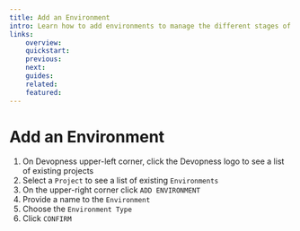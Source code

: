 ```yaml
---
title: Add an Environment
intro: Learn how to add environments to manage the different stages of your application lifecycle or control infrastructure resources and software versions for individual customers.
links:
    overview:
    quickstart:
    previous:
    next:
    guides:
    related:
    featured:
---
```


# Add an Environment
1. On Devopness upper-left corner, click the Devopness logo to see a list of existing projects
2. Select a `Project` to see a list of existing `Environments`
3. On the upper-right corner click `ADD ENVIRONMENT`
4. Provide a name to the `Environment`
5. Choose the `Environment Type`
6. Click `CONFIRM`
